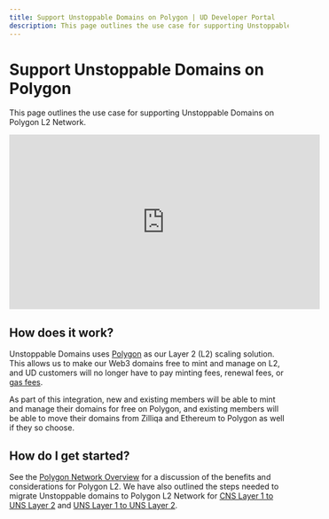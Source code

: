```yaml
---
title: Support Unstoppable Domains on Polygon | UD Developer Portal
description: This page outlines the use case for supporting Unstoppable Domains on Polygon L2 Network.
---
```


# Support Unstoppable Domains on Polygon

This page outlines the use case for supporting Unstoppable Domains on Polygon L2 Network.

<div class="video-container">
<iframe width="560" height="315" src="https://www.youtube.com/embed/5IVXzy2VBeY" title="YouTube video player" frameborder="0" allow="accelerometer; autoplay; clipboard-write; encrypted-media; gyroscope; picture-in-picture" allowfullscreen></iframe>
</div>

## How does it work?

Unstoppable Domains uses [Polygon](https://polygon.technology/) as our Layer 2 (L2) scaling solution. This allows us to make our Web3 domains free to mint and manage on L2, and UD customers will no longer have to pay minting fees, renewal fees, or [gas fees](https://youtu.be/h3rP3Ptvka4).

As part of this integration, new and existing members will be able to mint and manage their domains for free on Polygon, and existing members will be able to move their domains from Zilliqa and Ethereum to Polygon as well if they so choose.

## How do I get started?

See the [Polygon Network Overview](/manage-domains/polygon-overview.md) for a discussion of the benefits and considerations for Polygon L2. We have also outlined the steps needed to migrate Unstoppable domains to Polygon L2 Network for [CNS Layer 1 to UNS Layer 2](/manage-domains/guides/cns1-to-uns2.md) and [UNS Layer 1 to UNS Layer 2](/manage-domains/guides/uns1-to-uns2.md).
